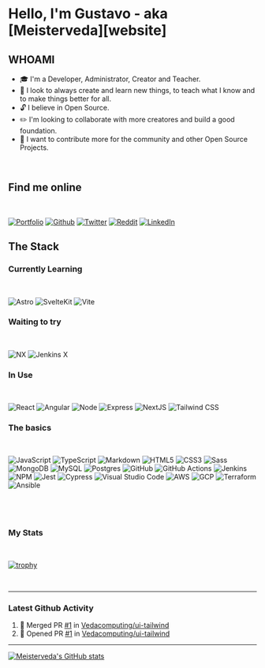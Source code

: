 # Hello, I'm Gustavo - aka [Meisterveda][website]

## WHOAMI

- :mortar_board: I'm a Developer, Administrator, Creator and Teacher.
- :telescope: I look to always create and learn new things, to teach what I know and to make things better for all.
- :unlock: I believe in Open Source.
- :pencil2: I'm looking to collaborate with more creatores and build a good foundation.
- :european_castle: I want to contribute more for the community and other Open Source Projects.

<br />

## Find me online

<br />

[![Portfolio](https://img.shields.io/badge/meisterveda.com-lightgrey?style=flat-square&logo=astro)](https://meisterveda.com)
[![Github](https://img.shields.io/badge/Github-black?style=flat-square&logo=github)](https://github.com/kwhitley)
[![Twitter](https://img.shields.io/badge/Twitter-%231DA1F2.svg?style=flat-square&logo=Twitter&logoColor=white)](https://twitter.com/Meistervedasys)
[![Reddit](https://img.shields.io/badge/Reddit-red.svg?style=flat-square&logo=reddit&logoColor=white)](https://www.reddit.com/user/meisterveda)
[![LinkedIn](https://img.shields.io/badge/linkedin-%23E8E8E8.svg?style=flat-square&logo=linkedin&logoColor=0077B5)](https://www.linkedin.com/in/gustavo-cabezal-sys/)

## The Stack

### Currently Learning

<br />

![Astro](https://img.shields.io/badge/Astro-%23E8E8E8.svg?style=flat-square&logo=astro&logoColor=FF5D01)
![SvelteKit](https://img.shields.io/badge/Svelte/Kit-%23E8E8E8.svg?style=flat-square&logo=svelte&logoColor=FF3E00)
![Vite](https://img.shields.io/badge/Vite-%23E8E8E8.svg?style=flat-square&logo=vite&logoColor=646CFF)

### Waiting to try

<br />

![NX](https://img.shields.io/badge/NX-%23E8E8E8.svg?style=flat-square&logo=nx&logoColor=143055)
![Jenkins X](https://img.shields.io/badge/Jenkins%20X-%23F0F0F0.svg?style=flat-square&logo=Jenkinsx&logoColor=73C3D5)

### In Use

<br />

![React](https://img.shields.io/badge/React-%23E8E8E8.svg?style=flat-square&logo=react&logoColor=61DAFB)
![Angular](https://img.shields.io/badge/Angular-%23E8E8E8.svg?style=flat-square&logo=angular&logoColor=E23237)
![Node](https://img.shields.io/badge/Node.js-%23E8E8E8.svg?style=flat-square&logo=node.js&logoColor=339933)
![Express](https://img.shields.io/badge/Express-%23E8E8E8.svg?style=flat-square&logo=express&logoColor=000)
![NextJS](https://img.shields.io/badge/NextJS-%23E8E8E8.svg?style=flat-square&logo=Next.js&logoColor=61DAFB)
![Tailwind CSS](https://img.shields.io/badge/Tailwind%20ACSS-%23E8E8E8.svg?style=flat-square&logo=TailwindCSS&logoColor=06B6D4)

### The basics

<br />

![JavaScript](https://img.shields.io/badge/javascript-%23F0F0F0.svg?style=flat-square&logo=javascript&logoColor=F7DF1E)
![TypeScript](https://img.shields.io/badge/typescript-%23E8E8E8.svg?style=flat-square&logo=typescript&logoColor=3178C6)
![Markdown](https://img.shields.io/badge/markdown-%23E8E8E8.svg?style=flat-square&logo=markdown&logoColor=000000)
![HTML5](https://img.shields.io/badge/html5-%23E8E8E8.svg?style=flat-square&logo=html5&logoColor=E34F26)
![CSS3](https://img.shields.io/badge/css3-%23E8E8E8.svg?style=flat-square&logo=css3&logoColor=1572B6)
![Sass](https://img.shields.io/badge/Sass-%23E8E8E8.svg?style=flat-square&logo=sass&logoColor=CC6699)
![MongoDB](https://img.shields.io/badge/MongoDB-%23E8E8E8.svg?style=flat-square&logo=mongodb&logoColor=47A248)
![MySQL](https://img.shields.io/badge/mysql-%23E8E8E8.svg?style=flat-square&logo=mysql&logoColor=4479A1)
![Postgres](https://img.shields.io/badge/postgres-%23E8E8E8.svg?style=flat-square&logo=postgresql&logoColor=4169E1)
![GitHub](https://img.shields.io/badge/GitHub-%23E8E8E8.svg?style=flat-square&logo=github&logoColor=000)
![GitHub Actions](https://img.shields.io/badge/GitHub%20Actions-%23E8E8E8.svg?style=flat-square&logo=githubactions&logoColor=2088FF)
![Jenkins](https://img.shields.io/badge/Jenkins-%23F0F0F0.svg?style=flat-square&logo=Jenkins&logoColor=D24939)
![NPM](https://img.shields.io/badge/NPM-%23E8E8E8.svg?style=flat-square&logo=npm&logoColor=white)
![Jest](https://img.shields.io/badge/-jest-%23E8E8E8?style=flat-square&logo=jest&logoColor=C21325)
![Cypress](https://img.shields.io/badge/Cypress-%23E8E8E8?style=flat-square&logo=jest&logoColor=17202C)
![Visual Studio Code](https://img.shields.io/badge/VSCode-%23E8E8E8.svg?style=flat-square&logo=visual-studio-code&logoColor=0078d7)
![AWS](https://img.shields.io/badge/AWS-%23F0F0F0.svg?style=flat-square&logo=AmazonAWS&logoColor=232F3E)
![GCP](https://img.shields.io/badge/GCP-%23E8E8E8.svg?style=flat-square&logo=GoogleCloud&logoColor=4285F4)
![Terraform](https://img.shields.io/badge/SQL-%23E8E8E8.svg?style=flat-square&logo=Terraform&logoColor=7B42BC)
![Ansible](https://img.shields.io/badge/MongoDB-%23F0F0F0.svg?style=flat-square&logo=Ansible&logoColor=EE0000)

## <br />

### My Stats

<br />

[![trophy](https://github-profile-trophy.vercel.app/?username=meisterveda)](https://github.com/meisterveda/github-profile-trophy)

<br />

---

### Latest Github Activity

<!--START_SECTION:activity-->

1. 🎉 Merged PR [#1](https://github.com/Vedacomputing/ui-tailwind/pull/1) in [Vedacomputing/ui-tailwind](https://github.com/Vedacomputing/ui-tailwind)
2. 💪 Opened PR [#1](https://github.com/Vedacomputing/ui-tailwind/pull/1) in [Vedacomputing/ui-tailwind](https://github.com/Vedacomputing/ui-tailwind)
<!--END_SECTION:activity-->

---

[![Meisterveda's GitHub stats](https://github-readme-stats.vercel.app/api?username=Meisterveda)](https://github.com/Meisterveda/github-readme-stats)
